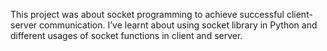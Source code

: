 This project was about socket programming to achieve successful client-server communication. I’ve
learnt about using socket library in Python and different usages of socket functions in client and server.
